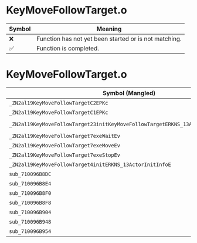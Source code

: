 # KeyMoveFollowTarget.o
| Symbol | Meaning 
| ------------- | ------------- 
| :x: | Function has not yet been started or is not matching. 
| :white_check_mark: | Function is completed. 


# KeyMoveFollowTarget.o
| Symbol (Mangled) | Symbol (Demangled) | Decompiled? |
| ------------- |  ------------- | ------------- |
| `_ZN2al19KeyMoveFollowTargetC2EPKc` | `al::KeyMoveFollowTarget::KeyMoveFollowTarget(char const*)` | :white_check_mark: |
| `_ZN2al19KeyMoveFollowTargetC1EPKc` | `al::KeyMoveFollowTarget::KeyMoveFollowTarget(char const*)` | :white_check_mark: |
| `_ZN2al19KeyMoveFollowTarget23initKeyMoveFollowTargetERKNS_13ActorInitInfoEPKcS5_` | `al::KeyMoveFollowTarget::initKeyMoveFollowTarget(al::ActorInitInfo const&,char const*,char const*)` | :white_check_mark: |
| `_ZN2al19KeyMoveFollowTarget7exeWaitEv` | `al::KeyMoveFollowTarget::exeWait(void)` | :white_check_mark: |
| `_ZN2al19KeyMoveFollowTarget7exeMoveEv` | `al::KeyMoveFollowTarget::exeMove(void)` | :white_check_mark: |
| `_ZN2al19KeyMoveFollowTarget7exeStopEv` | `al::KeyMoveFollowTarget::exeStop(void)` | :white_check_mark: |
| `_ZN2al19KeyMoveFollowTarget4initERKNS_13ActorInitInfoE` | `al::KeyMoveFollowTarget::init(al::ActorInitInfo const&)` | :white_check_mark: |
| `sub_710096B8DC` | `` | :white_check_mark: |
| `sub_710096B8E4` | `` | :white_check_mark: |
| `sub_710096B8F0` | `` | :white_check_mark: |
| `sub_710096B8F8` | `` | :white_check_mark: |
| `sub_710096B904` | `` | :white_check_mark: |
| `sub_710096B948` | `` | :white_check_mark: |
| `sub_710096B954` | `` | :white_check_mark: |
